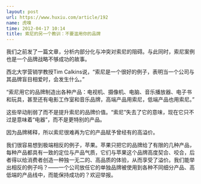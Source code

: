 ```yaml
---
layout: post
url: https://www.huxiu.com/article/192
name: 虎嗅
time: 2012-04-17 10:14
title: 索尼的另一个教训：不要滥用你的品牌
---
```

我们之前发了一篇文章，分析内部分化与冲突对索尼的阻碍。与此同时，索尼案例也是一个品牌战略不够成功的故事。

西北大学营销学教授Tim Calkins说，“索尼是一个很好的例子，表明当一个公司与其品牌盲目相爱时，会发生什么。”

“索尼用它的品牌制造出各种产品：电视机、摄像机、电脑、音乐播放器、电子书和玩具，甚至还有电影工作室和音乐品牌，高端产品用索尼，低端产品也用索尼。”

这些举动削弱了而不是提升索尼的品牌价值。“索尼”失去了它的意味，现在它只不过是意味着“电器”，而不是更特别的产品。

因为品牌稀释，所以索尼很难再为它的产品赋予曾经有的高溢价。

我们很容易想到极端相反的例子，苹果。苹果只把它的品牌给了有限的几种产品，每种产品都具有一致的定位与产品气质，它们与苹果这个品牌高度契合、咬合，后者得以给消费者创造一种独一无二的、高品质的体验，从而享受了溢价。我们能举出相反的例子吗？——一个公司放任它的单独品牌被使用到各种不同细分产品、高低端的产品线中，而能保持成功的？欢迎举报。

